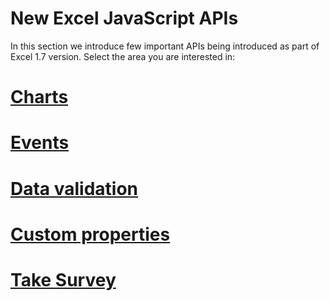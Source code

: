 # New Excel JavaScript APIs

In this section we introduce few important APIs being introduced as part of Excel 1.7 version. Select the area you are interested in:

# [Charts](charts/index.md)
# [Events](events/index.md)
# [Data validation](dv/index.md)
# [Custom properties](cp/index.md)
# [Take Survey](survey.md)
